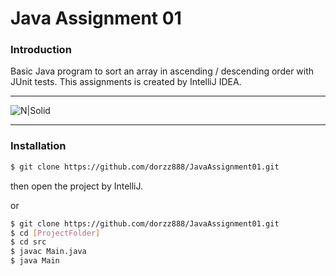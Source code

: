 # Java Assignment 01

### **Introduction**
Basic Java program to sort an array in ascending / descending order with JUnit tests. This assignments is created by IntelliJ IDEA. 

---

![N|Solid](https://www.eventstore.com/hubfs/java-logo.svg)


---

### **Installation**

```sh
$ git clone https://github.com/dorzz888/JavaAssignment01.git
```
then open the project by IntelliJ.

or

```sh
$ git clone https://github.com/dorzz888/JavaAssignment01.git
$ cd [ProjectFolder]
$ cd src
$ javac Main.java
$ java Main
```
